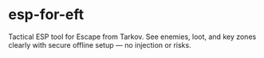 # esp-for-eft
Tactical ESP tool for Escape from Tarkov. See enemies, loot, and key zones clearly with secure offline setup — no injection or risks.
